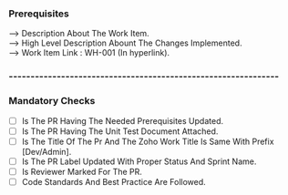 ### Prerequisites ###
--> Description About The Work Item. <br>
--> High Level Description Abount The Changes Implemented.<br>
--> Work Item Link : WH-001 (In hyperlink).
### -------------------------------------------------------------- ###

### Mandatory Checks ###
 - [ ] Is The PR Having The Needed Prerequisites Updated.
 - [ ] Is The PR Having The Unit Test Document Attached.
 - [ ] Is The Title Of The Pr And The Zoho Work Title Is Same With Prefix [Dev/Admin].
 - [ ] Is The PR Label Updated With Proper Status And Sprint Name.
 - [ ] Is Reviewer Marked For The PR.
 - [ ] Code Standards And Best Practice Are Followed.
